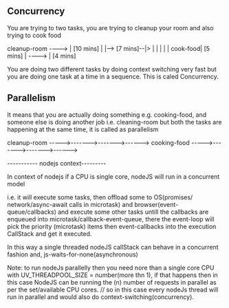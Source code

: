 ## Concurrency

You are trying to two tasks, you are trying to cleanup your room and also trying to cook food

cleanup-room ----> | [10 mins] |           |--> [7 mins]--|>
                   |           |           |              |
                   |  cook-food| [5 mins]  |        ----> | [4 mins] 

You are doing two different tasks by doing context switching very fast
but you are doing one task at a time in a sequence. This is caled Concurrency.




## Parallelism 

It means that you are actually doing something e.g. cooking-food, and someone else is doing another job i.e. cleaning-room but both the tasks are happening at the same time, it is called as parallelism


cleanup-room ----->------->------->------>
cooking-food ----->------->------->------>


----------- nodejs context---------

In context of nodejs if a CPU is single core, nodeJS will run in a concurrent model

i.e. it will execute some tasks, then offload some to OS(promises/ network/async-await calls in microtask) and browser(event-queue/callbacks) and execute some other tasks untill the callbacks are enqueued into microtask/callback-event-queue, there the event-loop will pick the priority (microtask) items then event-callbacks into the execution CallStack and get it executed.

In this way a single threaded nodeJS callStack can behave in a concurrent fashion and, js-waits-for-none(asynchronous)


Note: to run nodeJs parallelly then you need nore than a single core CPU with UV_THREADPOOL_SIZE = number(more thn 1), if that happens then in this case NodeJS can be running the (n) number of requests in parallel as per the set/available CPU cores.
// so in this case every nodeJs thread will run in parallel and would also do context-switching(concurrency).





